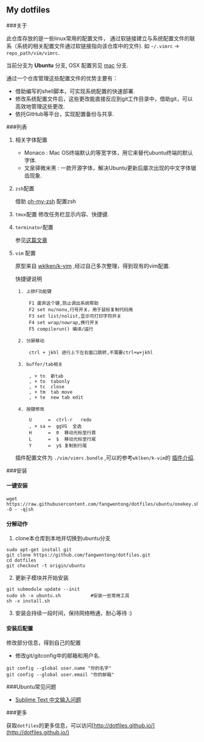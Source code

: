 My dotfiles
---

###关于

此仓库存放的是一些linux常用的配置文件，
通过软链接建立与系统配置文件的联系（系统的相关配置文件通过软链接指向该仓库中的文件).
如 `~/.vimrc` ->  `repo_path/vim/vimrc`.

当前分支为 **Ubuntu** 分支, OSX 配置另见 [mac](https://github.com/fangwentong/dotfiles/tree/mac) 分支.

通过一个仓库管理这些配置文件的优势主要有：

- 借助编写的shell脚本，可实现系统配置的快速部署.
- 修改系统配置文件后，这些更改能直接反应到git工作目录中，借助git，可以高效地管理这些更改.
- 依托GitHub等平台，实现配置备份与共享.

###列表

1. 相关字体配置
    - Monaco : Mac OS终端默认的等宽字体，用它来替代ubuntu终端的默认字体.
    - 文泉驿微米黑 : 一款开源字体，解决Ubuntu更新后屡次出现的中文字体锯齿现象.

2. `zsh`配置

    借助 [oh-my-zsh](https://github.com/robbyrussell/oh-my-zsh) 配置zsh

3. `tmux`配置
    修改任务栏显示内容、快捷键.

4. `terminator`配置

    参见[这篇文章](http://www.fangwentong.com/2014/05/work-with-terminator/)

5. `vim` 配置

    原型来自 [wklken/k-vim](https://github.com/wklken/k-vim) ,经过自己多次整理，得到现有的vim配置.

    快捷键说明

        1. 上排F功能键

            F1 废弃这个键,防止调出系统帮助
            F2 set nu/nonu,行号开关，用于鼠标复制代码用
            F3 set list/nolist,显示可打印字符开关
            F4 set wrap/nowrap,换行开关
            F5 compilerun() 编译/运行

        2. 分屏移动

            ctrl + jkhl 进行上下左右窗口跳转,不需要ctrl+w+jkhl

        3. buffer/tab相关

            , + tn  新tab
            , + to  tabonly
            , + tc  close
            , + tm  tab move
            , + te  new tab edit

        4. 按键修改

            U      =  ctrl-r   redo
            , + sa =  ggVG  全选
            H      =  0  移动光标至行首
            L      =  $  移动光标至行尾
            Y      =  y$ 复制到行尾

    插件配置文件为 `./vim/vimrc.bundle` ,可以的参考`wklken/k-vim`的
    [插件介绍](https://github.com/wklken/k-vim/blob/master/README.md#%E6%8F%92%E4%BB%B6%E9%83%A8%E5%88%86).


###安装

#### 一键安装


``` shell
wget https://raw.githubusercontent.com/fangwentong/dotfiles/ubuntu/onekey.sh -O - -q|sh
```

#### 分解动作

1. clone本仓库到本地并切换到ubuntu分支

  ``` shell
  sudo apt-get install git
  git clone https://github.com/fangwentong/dotfiles.git
  cd dotfiles
  git checkout -t origin/ubuntu
  ```

2. 更新子模块并开始安装

  ``` shell
  git submodule update --init
  sudo sh -x ubuntu.sh           #安装一些常用工具
  sh -x install.sh
  ```

3. 安装会持续一段时间，保持网络畅通，耐心等待 :)

#### 安装后配置
修改部分信息，得到自己的配置

  - 修改git/gitconfig中的邮箱和用户名.

  ``` shell
  git config --global user.name "你的名字"
  git config --global user.email "你的邮箱"
  ```


###Ubuntu常见问题

- [Sublime Text 中文输入问题](https://www.sinosky.org/linux-sublime-text-fcitx.html)


###更多

获取`dotfiles`的更多信息，可以访问[http://dotfiles.github.io/](http://dotfiles.github.io/)
